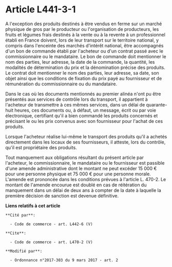 # Article L441-3-1

A l'exception des produits destinés à être vendus en ferme sur un marché physique de gros par le producteur ou l'organisation
de producteurs, les fruits et légumes frais destinés à la vente ou à la revente à un professionnel établi en France doivent,
lors de leur transport sur le territoire national, y compris dans l'enceinte des marchés d'intérêt national, être accompagnés
d'un bon de commande établi par l'acheteur ou d'un contrat passé avec le commissionnaire ou le mandataire. Le bon de commande
doit mentionner le nom des parties, leur adresse, la date de la commande, la quantité, les modalités de détermination du prix
et la dénomination précise des produits. Le contrat doit mentionner le nom des parties, leur adresse, sa date, son objet
ainsi que les conditions de fixation du prix payé au fournisseur et de rémunération du commissionnaire ou du mandataire. 

Dans le cas où les documents mentionnés au premier alinéa n'ont pu être présentés aux services de contrôle lors du transport,
il appartient à l'acheteur de transmettre à ces mêmes services, dans un délai de quarante-huit heures, ces documents ou, à
défaut, un message, écrit ou par voie électronique, certifiant qu'il a bien commandé les produits concernés et précisant le
ou les prix convenus avec son fournisseur pour l'achat de ces produits. 

Lorsque l'acheteur réalise lui-même le transport des produits qu'il a achetés directement dans les locaux de ses
fournisseurs, il atteste, lors du contrôle, qu'il est propriétaire des produits. 

Tout manquement aux obligations résultant du présent article par l'acheteur, le commissionnaire, le mandataire ou le
fournisseur est passible d'une amende administrative dont le montant ne peut excéder 15 000 € pour une personne physique et
75 000 € pour une personne morale. L'amende est prononcée dans les conditions prévues à l'article L. 470-2. Le montant de
l'amende encourue est doublé en cas de réitération du manquement dans un délai de deux ans à compter de la date à laquelle la
première décision de sanction est devenue définitive.

**Liens relatifs à cet article**

	**Cité par**:

	  - Code de commerce - art. L442-6 (V)

	**Cite**:

	  - Code de commerce - art. L470-2 (V)

	**Modifié par**:

	  - Ordonnance n°2017-303 du 9 mars 2017 - art. 2
